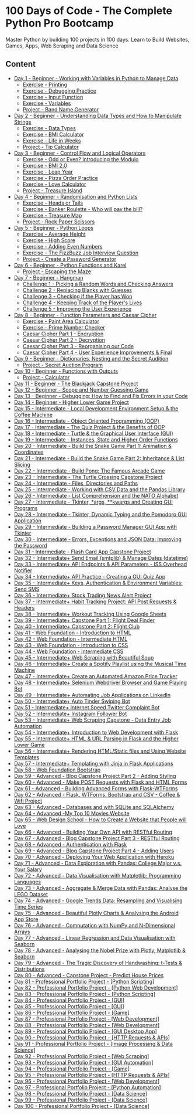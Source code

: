 # 100 Days of Code - The Complete Python Pro Bootcamp

Master Python by building 100 projects in 100 days. Learn to Build Websites, Games, Apps, Web Scraping and Data Science

## Content

- [Day 1 - Beginner - Working with Variables in Python to Manage Data](https://github.com/NaviRocker/100-days-of-python/tree/main/Day-1)
  - [Exercise - Printing](https://github.com/NaviRocker/100-days-of-python/blob/main/Day-1/day-1-1-exercise.py)
  - [Exercise - Debugging Practice](https://github.com/NaviRocker/100-days-of-python/blob/main/Day-1/day-1-2-exercise.py)
  - [Exercise - Input Function](https://github.com/NaviRocker/100-days-of-python/blob/main/Day-1/day-1-3-exercise.py)
  - [Exercise - Variables](https://github.com/NaviRocker/100-days-of-python/blob/main/Day-1/day-1-4-exercise.py)
  - [Project - Band Name Generator](https://github.com/NaviRocker/100-days-of-python/blob/main/Day-1/band-name-generator-start.py)
- [Day 2 - Beginner - Understanding Data Types and How to Manipulate Strings](https://github.com/NaviRocker/100-days-of-python/tree/main/Day-2)
  - [Exercise - Data Types](https://github.com/NaviRocker/100-days-of-python/blob/main/Day-2/day-2-1-exercise.py)
  - [Exercise - BMI Calculator](https://github.com/NaviRocker/100-days-of-python/blob/main/Day-2/day-2-2-exercise.py)
  - [Exercise - Life in Weeks](https://github.com/NaviRocker/100-days-of-python/blob/main/Day-2/day-2-3-exercise.py)
  - [Project - Tip Calculator](https://github.com/NaviRocker/100-days-of-python/blob/main/Day-2/tip-calculator-start.py)
- [Day 3 - Beginner - Control Flow and Logical Operators](https://github.com/NaviRocker/100-days-of-python/tree/main/Day-3)
  - [Exercise - Odd or Even? Introducing the Modulo](https://github.com/NaviRocker/100-days-of-python/blob/main/Day-3/day-3-1-exercise.py)
  - [Exercise - BMI 2.0](https://github.com/NaviRocker/100-days-of-python/blob/main/Day-3/day-3-2-exercise.py)
  - [Exercise - Leap Year](https://github.com/NaviRocker/100-days-of-python/blob/main/Day-3/day-3-3-exercise.py)
  - [Exercise - Pizza Order Practice](https://github.com/NaviRocker/100-days-of-python/blob/main/Day-3/day-3-4-exercise.py)
  - [Exercise - Love Calculator](https://github.com/NaviRocker/100-days-of-python/blob/main/Day-3/day-3-5-exercise.py)
  - [Project - Treasure Island](https://github.com/NaviRocker/100-days-of-python/blob/main/Day-3/treasure-island-start.py)
- [Day 4 - Beginner - Randomisation and Python Lists](https://github.com/NaviRocker/100-days-of-python/tree/main/Day-4)
  - [Exercise - Heads or Tails](https://github.com/NaviRocker/100-days-of-python/blob/main/Day-4/day-4-1-exercise.py)
  - [Exercise - Banker Roulette - Who will pay the bill?](https://github.com/NaviRocker/100-days-of-python/blob/main/Day-4/day-4-2-exercise.py)
  - [Exercise - Treasure Map](https://github.com/NaviRocker/100-days-of-python/blob/main/Day-4/day-4-3-exercise.py)
  - [Project - Rock Paper Scissors](https://github.com/NaviRocker/100-days-of-python/blob/main/Day-4/rock-paper-scissors.py)
- [Day 5 - Beginner - Python Loops](https://github.com/NaviRocker/100-days-of-python/tree/main/Day-5)
  - [Exercise - Average Height](https://github.com/NaviRocker/100-days-of-python/blob/main/Day-5/day-5-1-exercise.py)
  - [Exercise - High Score](https://github.com/NaviRocker/100-days-of-python/blob/main/Day-5/day-5-2-exercise.py)
  - [Exercise - Adding Even Numbers](https://github.com/NaviRocker/100-days-of-python/blob/main/Day-5/day-5-3-exercise.py)
  - [Exercise - The FizzBuzz Job Interview Question](https://github.com/NaviRocker/100-days-of-python/blob/main/Day-5/day-5-4-exercise.py)
  - [Project - Create a Password Generator](https://github.com/NaviRocker/100-days-of-python/blob/main/Day-5/)
- [Day 6 - Beginner - Python Functions and Karel](https://github.com/NaviRocker/100-days-of-python/tree/main/Day-6)
  - [Project - Escaping the Maze](https://github.com/NaviRocker/100-days-of-python/blob/main/Day-6/)
- [Day 7 - Beginner - Hangman](https://github.com/NaviRocker/100-days-of-python/tree/main/Day-7)
  - [Challenge 1 - Picking a Random Words and Checking Answers](https://github.com/NaviRocker/100-days-of-python/blob/main/Day-7/)
  - [Challenge 2 - Replacing Blanks with Guesses](https://github.com/NaviRocker/100-days-of-python/blob/main/Day-7/)
  - [Challenge 3 - Checking if the Player has Won](https://github.com/NaviRocker/100-days-of-python/blob/main/Day-7/)
  - [Challenge 4 - Keeping Track of the Player's Lives](https://github.com/NaviRocker/100-days-of-python/blob/main/Day-7/)
  - [Challenge 5 - Improving the User Experience](https://github.com/NaviRocker/100-days-of-python/blob/main/Day-7/)
- [Day 8 - Beginner - Function Parameters and Caesar Cipher](https://github.com/NaviRocker/100-days-of-python/tree/main/Day-8)
  - [Exercise - Paint Area Calculator](https://github.com/NaviRocker/100-days-of-python/blob/main/Day-8/day-8-1-exercise.py)
  - [Exercise - Prime Number Checker](https://github.com/NaviRocker/100-days-of-python/blob/main/Day-8/day-8-2-exercise.py)
  - [Caesar Cipher Part 1 - Encryption](https://github.com/NaviRocker/100-days-of-python/blob/main/Day-8/)
  - [Caesar Cipher Part 2 - Decryption](https://github.com/NaviRocker/100-days-of-python/blob/main/Day-8/)
  - [Caesar Cipher Part 3 - Reorganising our Code](https://github.com/NaviRocker/100-days-of-python/blob/main/Day-8/)
  - [Caesar Cipher Part 4 - User Experience Improvements & Final](https://github.com/NaviRocker/100-days-of-python/blob/main/Day-8/)
- [Day 9 - Beginner - Dictionaries, Nesting and the Secret Audition](https://github.com/NaviRocker/100-days-of-python/tree/main/Day-9)
  - [Project - Secret Auction Program](https://github.com/NaviRocker/100-days-of-python/blob/main/Day-9/)
- [Day 10 - Beginner - Functions with Outputs](https://github.com/NaviRocker/100-days-of-python/tree/main/Day-10)
  - [Project - Calculator](https://github.com/NaviRocker/100-days-of-python/blob/main/Day-10/)
- [Day 11 - Beginner - The Blackjack Capstone Project](https://github.com/NaviRocker/100-days-of-python/tree/main/Day-11)
- [Day 12 - Beginner - Scope and Number Guessing Game](https://github.com/NaviRocker/100-days-of-python/tree/main/Day-12)
- [Day 13 - Beginner - Debugging: How to Find and Fix Errors in your Code](https://github.com/NaviRocker/100-days-of-python/tree/main/Day-13)
- [Day 14 - Beginner - Higher Lower Game Project](https://github.com/NaviRocker/100-days-of-python/tree/main/Day-14)
- [Day 15 - Intermediate - Local Development Environment Setup & the Coffee Machine](https://github.com/NaviRocker/100-days-of-python/tree/main/Day-15)
- [Day 16 - Intermediate - Object Oriented Programming (OOP)](https://github.com/NaviRocker/100-days-of-python/tree/main/Day-16)
- [Day 17 - Intermediate - The Quiz Project & the Benefits of OOP](https://github.com/NaviRocker/100-days-of-python/tree/main/Day-17)
- [Day 18 - Intermediate - Turtle & the Graphical User Interface (GUI)](https://github.com/NaviRocker/100-days-of-python/tree/main/Day-18)
- [Day 19 - Intermediate - Instances, State and Higher Order Functions](https://github.com/NaviRocker/100-days-of-python/tree/main/Day-19)
- [Day 20 - Intermediate - Build the Snake Game Part 1: Animation & Coordinates](https://github.com/NaviRocker/100-days-of-python/tree/main/Day-20)
- [Day 21 - Intermediate - Build the Snake Game Part 2: Inheritance & List Slicing](https://github.com/NaviRocker/100-days-of-python/tree/main/Day-21)
- [Day 22 - Intermediate - Build Pong: The Famous Arcade Game](https://github.com/NaviRocker/100-days-of-python/tree/main/Day-22)
- [Day 23 - Intermediate - The Turtle Crossing Capstone Project](https://github.com/NaviRocker/100-days-of-python/tree/main/Day-23)
- [Day 24 - Intermediate - Files, Directories and Paths](https://github.com/NaviRocker/100-days-of-python/tree/main/Day-24)
- [Day 25 - Intermediate - Working with CSV Data and the Pandas Library](https://github.com/NaviRocker/100-days-of-python/tree/main/Day-25)
- [Day 26 - Intermediate - List Comprehension and the NATO Alphabet](https://github.com/NaviRocker/100-days-of-python/tree/main/Day-26)
- [Day 27 - Intermediate - Tkinter, \*args, \*\*kwargs and Creating GUI Programs](https://github.com/NaviRocker/100-days-of-python/tree/main/Day-27)
- [Day 28 - Intermediate - Tkinter, Dynamic Typing and the Pomodoro GUI Application](https://github.com/NaviRocker/100-days-of-python/tree/main/Day-28)
- [Day 29 - Intermediate - Building a Password Manager GUI App with Tkinter](https://github.com/NaviRocker/100-days-of-python/tree/main/Day-29)
- [Day 30 - Intermediate - Errors, Exceptions and JSON Data: Improving the Password](https://github.com/NaviRocker/100-days-of-python/tree/main/Day-30)
- [Day 31 - Intermediate - Flash Card App Capstone Project](https://github.com/NaviRocker/100-days-of-python/tree/main/Day-31)
- [Day 32 - Intermediate+ Send Email (smtplib) & Manage Dates (datetime)](https://github.com/NaviRocker/100-days-of-python/tree/main/Day-32)
- [Day 33 - Intermediate+ API Endpoints & API Parameters - ISS Overhead Notifier](https://github.com/NaviRocker/100-days-of-python/tree/main/Day-33)
- [Day 34 - Intermediate+ API Practice - Creating a GUI Quiz App](https://github.com/NaviRocker/100-days-of-python/tree/main/Day-34)
- [Day 35 - Intermediate+ Keys, Authentication & Environment Variables: Send SMS](https://github.com/NaviRocker/100-days-of-python/tree/main/Day-35)
- [Day 36 - Intermediate+ Stock Trading News Alert Project](https://github.com/NaviRocker/100-days-of-python/tree/main/Day-36)
- [Day 37 - Intermediate+ Habit Tracking Project: API Post Requests & Headers](https://github.com/NaviRocker/100-days-of-python/tree/main/Day-37)
- [Day 38 - Intermediate+ Workout Tracking Using Google Sheets](https://github.com/NaviRocker/100-days-of-python/tree/main/Day-38)
- [Day 39 - Intermediate+ Capstone Part 1: Flight Deal Finder](https://github.com/NaviRocker/100-days-of-python/tree/main/Day-39)
- [Day 40 - Intermediate+ Capstone Part 2: Flight Club](https://github.com/NaviRocker/100-days-of-python/tree/main/Day-40)
- [Day 41 - Web Foundation - Introduction to HTML](https://github.com/NaviRocker/100-days-of-python/tree/main/Day-41)
- [Day 42 - Web Foundation - Intermediate HTML](https://github.com/NaviRocker/100-days-of-python/tree/main/Day-42)
- [Day 43 - Web Foundation - Introduction to CSS](https://github.com/NaviRocker/100-days-of-python/tree/main/Day-43)
- [Day 44 - Web Foundation - Intermediate CSS](https://github.com/NaviRocker/100-days-of-python/tree/main/Day-44)
- [Day 45 - Intermediate+ Web Scraping with Beautiful Soup](https://github.com/NaviRocker/100-days-of-python/tree/main/Day-45)
- [Day 46 - Intermediate+ Create a Spotify Playlist using the Musical Time Machine](https://github.com/NaviRocker/100-days-of-python/tree/main/Day-46)
- [Day 47 - Intermediate+ Create an Automated Amazon Price Tracker](https://github.com/NaviRocker/100-days-of-python/tree/main/Day-47)
- [Day 48 - Intermediate+ Selenium Webdriver Browser and Game Playing Bot](https://github.com/NaviRocker/100-days-of-python/tree/main/Day-48)
- [Day 49 - Intermediate+ Automating Job Applications on LinkedIn](https://github.com/NaviRocker/100-days-of-python/tree/main/Day-49)
- [Day 50 - Intermediate+ Auto Tinder Swiping Bot](https://github.com/NaviRocker/100-days-of-python/tree/main/Day-50)
- [Day 51 - Intermediate+ Internet Speed Twitter Complaint Bot](https://github.com/NaviRocker/100-days-of-python/tree/main/Day-51)
- [Day 52 - Intermediate+ Instagram Follower Bot](https://github.com/NaviRocker/100-days-of-python/tree/main/Day-52)
- [Day 53 - Intermediate+ Web Scraping Capstone - Data Entry Job Automation](https://github.com/NaviRocker/100-days-of-python/tree/main/Day-53)
- [Day 54 - Intermediate+ Introduction to Web Development with Flask](https://github.com/NaviRocker/100-days-of-python/tree/main/Day-54)
- [Day 55 - Intermediate+ HTML & URL Parsing in Flask and the Higher Lower Game](https://github.com/NaviRocker/100-days-of-python/tree/main/Day-55)
- [Day 56 - Intermediate+ Rendering HTML/Static files and Using Website Templates](https://github.com/NaviRocker/100-days-of-python/tree/main/Day-56)
- [Day 57 - Intermediate+ Templating with Jinja in Flask Applications](https://github.com/NaviRocker/100-days-of-python/tree/main/Day-57)
- [Day 58 - Web Foundation Bootstrap](https://github.com/NaviRocker/100-days-of-python/tree/main/Day-58)
- [Day 59 - Advanced - Blog Capstone Project Part 2 - Adding Styling](https://github.com/NaviRocker/100-days-of-python/tree/main/Day-59)
- [Day 60 - Advanced - Make POST Requests with Flask and HTML Forms](https://github.com/NaviRocker/100-days-of-python/tree/main/Day-60)
- [Day 61 - Advanced - Building Advanced Forms with Flask-WTForms](https://github.com/NaviRocker/100-days-of-python/tree/main/Day-61)
- [Day 62 - Advanced - Flask, WTForms, Bootstrap and CSV - Coffee & Wifi Project](https://github.com/NaviRocker/100-days-of-python/tree/main/Day-62)
- [Day 63 - Advanced - Databases and with SQLite and SQLAlchemy](https://github.com/NaviRocker/100-days-of-python/tree/main/Day-63)
- [Day 64 - Advanced -My Top 10 Movies Website](https://github.com/NaviRocker/100-days-of-python/tree/main/Day-64)
- [Day 65 - Web Design School - How to Create a Website that People will Love](https://github.com/NaviRocker/100-days-of-python/tree/main/Day-65)
- [Day 66 - Advanced - Building Your Own API with RESTful Routing](https://github.com/NaviRocker/100-days-of-python/tree/main/Day-66)
- [Day 67 - Advanced - Blog Capstone Project Part 3 - RESTful Routing](https://github.com/NaviRocker/100-days-of-python/tree/main/Day-67)
- [Day 68 - Advanced - Authentication with Flask](https://github.com/NaviRocker/100-days-of-python/tree/main/Day-68)
- [Day 69 - Advanced - Blog Capstone Project Part 4 - Adding Users](https://github.com/NaviRocker/100-days-of-python/tree/main/Day-69)
- [Day 70 - Advanced - Deploying Your Web Application with Heroku](https://github.com/NaviRocker/100-days-of-python/tree/main/Day-70)
- [Day 71 - Advanced - Data Exploration with Pandas: College Major v.s. Your Salary](https://github.com/NaviRocker/100-days-of-python/tree/main/Day-71)
- [Day 72 - Advanced - Data Visualisation with Matplotlib: Programming Languages](https://github.com/NaviRocker/100-days-of-python/tree/main/Day-72)
- [Day 73 - Advanced - Aggregate & Merge Data with Pandas: Analyse the LEGO Dataset](https://github.com/NaviRocker/100-days-of-python/tree/main/Day-73)
- [Day 74 - Advanced - Google Trends Data: Resampling and Visualising Time Series](https://github.com/NaviRocker/100-days-of-python/tree/main/Day-74)
- [Day 75 - Advanced - Beautiful Plotly Charts & Analysing the Android App Store](https://github.com/NaviRocker/100-days-of-python/tree/main/Day-75)
- [Day 76 - Advanced - Computation with NumPy and N-Dimensional Arrays](https://github.com/NaviRocker/100-days-of-python/tree/main/Day-76)
- [Day 77 - Advanced - Linear Regression and Data Visualisation with Seaborn](https://github.com/NaviRocker/100-days-of-python/tree/main/Day-77)
- [Day 78 - Advanced - Analysing the Nobel Prize with Plotly, Matplotlib & Seaborn](https://github.com/NaviRocker/100-days-of-python/tree/main/Day-78)
- [Day 79 - Advanced - The Tragic Discovery of Handwashing: t-Tests & Distributions](https://github.com/NaviRocker/100-days-of-python/tree/main/Day-79)
- [Day 80 - Advanced - Capstone Project - Predict House Prices](https://github.com/NaviRocker/100-days-of-python/tree/main/Day-80)
- [Day 81 - Professional Portfolio Project - [Python Scripting]](https://github.com/NaviRocker/100-days-of-python/tree/main/Day-81)
- [Day 82 - Professional Portfolio Project - [Python Web Development]](https://github.com/NaviRocker/100-days-of-python/tree/main/Day-82)
- [Day 83 - Professional Portfolio Project - [Python Scripting]](https://github.com/NaviRocker/100-days-of-python/tree/main/Day-83)
- [Day 84 - Professional Portfolio Project - [GUI]](https://github.com/NaviRocker/100-days-of-python/tree/main/Day-84)
- [Day 85 - Professional Portfolio Project - [GUI]](https://github.com/NaviRocker/100-days-of-python/tree/main/Day-85)
- [Day 86 - Professional Portfolio Project - [Game]](https://github.com/NaviRocker/100-days-of-python/tree/main/Day-86)
- [Day 87 - Professional Portfolio Project - [Web Development]](https://github.com/NaviRocker/100-days-of-python/tree/main/Day-87)
- [Day 88 - Professional Portfolio Project - [Web Development]](https://github.com/NaviRocker/100-days-of-python/tree/main/Day-88)
- [Day 89 - Professional Portfolio Project - [GUI Desktop App]](https://github.com/NaviRocker/100-days-of-python/tree/main/Day-89)
- [Day 90 - Professional Portfolio Project - [HTTP Requests & APIs]](https://github.com/NaviRocker/100-days-of-python/tree/main/Day-90)
- [Day 91 - Professional Portfolio Project - [Image Processing & Data Science]](https://github.com/NaviRocker/100-days-of-python/tree/main/Day-91)
- [Day 92 - Professional Portfolio Project - [Web Scraping]](https://github.com/NaviRocker/100-days-of-python/tree/main/Day-92)
- [Day 93 - Professional Portfolio Project - [GUI Automation]](https://github.com/NaviRocker/100-days-of-python/tree/main/Day-93)
- [Day 94 - Professional Portfolio Project - [Game]](https://github.com/NaviRocker/100-days-of-python/tree/main/Day-94)
- [Day 95 - Professional Portfolio Project - [HTTP Requests & APIs]](https://github.com/NaviRocker/100-days-of-python/tree/main/Day-95)
- [Day 96 - Professional Portfolio Project - [Web Development]](https://github.com/NaviRocker/100-days-of-python/tree/main/Day-96)
- [Day 97 - Professional Portfolio Project - [Python Automation]](https://github.com/NaviRocker/100-days-of-python/tree/main/Day-97)
- [Day 98 - Professional Portfolio Project - [Data Science]](https://github.com/NaviRocker/100-days-of-python/tree/main/Day-98)
- [Day 99 - Professional Portfolio Project - [Data Science]](https://github.com/NaviRocker/100-days-of-python/tree/main/Day-99)
- [Day 100 - Professional Portfolio Project - [Data Science]](https://github.com/NaviRocker/100-days-of-python/tree/main/Day-100)
